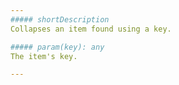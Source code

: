 ```yaml
---
##### shortDescription
Collapses an item found using a key.

##### param(key): any
The item's key.

---
```

